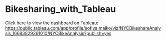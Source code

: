 # Bikesharing_with_Tableau

Click here to view the dashboard on Tableau: https://public.tableau.com/app/profile/sofiya.malko/viz/NYCBikeshareAnalysis_16683829361010/NYCBikeAnalysis?publish=yes
